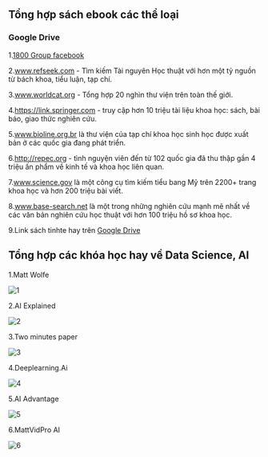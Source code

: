 ## Tổng hợp sách ebook các thể loại

### Google Drive

1.[1800 Group facebook](https://drive.google.com/drive/folders/1TPtm3drte_JJ5qftRlMet7L0_Xf2X2CK?fbclid=IwY2xjawIhcR5leHRuA2FlbQIxMAABHQIP2szBJu_6kEehtGO8LeRXK6TbIfrzhRLdyXECNFqclucV94bY3_aD7Q_aem_dU1S2ToyMkZSsj32ecZz8w)

2.www.refseek.com - Tìm kiếm Tài nguyên Học thuật với hơn một tỷ nguồn từ bách khoa, tiểu luận, tạp chí.

3.www.worldcat.org - Tổng hợp 20 nghìn thư viện trên toàn thế giới.

4.https://link.springer.com - truy cập hơn 10 triệu tài liệu khoa học: sách, bài báo, giao thức nghiên cứu.

5.www.bioline.org.br là thư viện của tạp chí khoa học sinh học được xuất bản ở các quốc gia đang phát triển.

6.http://repec.org - tình nguyện viên đến từ 102 quốc gia đã thu thập gần 4 triệu ấn phẩm về kinh tế và khoa học liên quan.

7.www.science.gov là một công cụ tìm kiếm tiểu bang Mỹ trên 2200+ trang khoa học và hơn 200 triệu bài viết.

8.www.base-search.net là một trong những nghiên cứu mạnh mẽ nhất về các văn bản nghiên cứu học thuật với hơn 100 triệu hồ sơ khoa học.

9.Link sách tinhte hay trên [Google Drive](https://tinhte.vn/thread/link-tai-kho-sach-hay-google-drive-hon-10-trieu-tai-lieu-pdf-du-thu-tren.3779767/)

## Tổng hợp các khóa học hay về Data Science, AI

1.Matt Wolfe

![1](https://scontent-hkg1-2.xx.fbcdn.net/v/t39.30808-6/479499764_617412617901379_3945089803613333267_n.jpg?_nc_cat=103&ccb=1-7&_nc_sid=aa7b47&_nc_eui2=AeGwGGa9gR0L_aRP-hrviWmThf4SBvv0SOaF_hIG-_RI5kbGk6JAxUxs0DQEznBbdcw&_nc_ohc=cubGH6QeesUQ7kNvgE-pOeU&_nc_oc=Adh6HKDnuySeE9K7tIwi7RpYMnVECX1cvShSLuE7PLIwOi4ZmMCsR8V5j-jiyMZ92yL6_2lg8DE3DruLR_l5ymx9&_nc_zt=23&_nc_ht=scontent-hkg1-2.xx&_nc_gid=A6GfgYdsoLtJ2AEiRA2aS1V&oh=00_AYDb8MPESROQx2zHDFLEMurmtoZEL09juxxaICNlkzD4QA&oe=67BA6FEE)

2.AI Explained

![2](https://scontent-hkg1-2.xx.fbcdn.net/v/t39.30808-6/479496077_617412621234712_4152999116304716446_n.jpg?_nc_cat=104&ccb=1-7&_nc_sid=aa7b47&_nc_eui2=AeESD_vZ8Jwh_MhHvhS6onAdRQ1dQ8yvmetFDV1DzK-Z6xHmuaEjgCYVkGn_ygqDVfs&_nc_ohc=rkzCXi5eWlMQ7kNvgGY1I8M&_nc_oc=AdirppV05xsiFbpYOQ9mbmEAlwyHUsFDWlfX8D4CHPU_8H8I61AGgLegjin0ta8uPjfhqgqbFcWis89JXU87-Lal&_nc_zt=23&_nc_ht=scontent-hkg1-2.xx&_nc_gid=AIY7iR_dimSDn5WTWq5iejc&oh=00_AYCWvcICMC6PPw_KydIkbtBWWA1ceNpopD9RDCAXO8Rkkg&oe=67BA7459)

3.Two minutes paper

![3](https://scontent-hkg1-1.xx.fbcdn.net/v/t39.30808-6/479497192_617412614568046_8194698777974354874_n.jpg?_nc_cat=105&ccb=1-7&_nc_sid=aa7b47&_nc_eui2=AeFn6nZdh4xbkSEGy_UJKOJljwyZfX-Cb0GPDJl9f4JvQbv1v78r51OLtkQowYzX4NE&_nc_ohc=hVMaLRns4mMQ7kNvgE1V2sY&_nc_oc=Adi7tOzDaXd9umSGOA4bCbP1WtW4IYq-DjOe2MGvskF8NqOfH62V2PP5pPBu_1wpSdRggVFjzNmJyX6br2wb6HpL&_nc_zt=23&_nc_ht=scontent-hkg1-1.xx&_nc_gid=AO3s6qSdf1fZa_s9TWD00B_&oh=00_AYC0F93MLAGerNltwA6IZwY-RS7hVlnaH-NmNAtEkqLu-A&oe=67BA7D03)

4.Deeplearning.Ai

![4](https://scontent-hkg4-1.xx.fbcdn.net/v/t39.30808-6/479525985_617412694568038_7296016552665027230_n.jpg?_nc_cat=108&ccb=1-7&_nc_sid=aa7b47&_nc_eui2=AeF-MgB-zn4Xa4abxlA4XaHdT9zNa5Y5_WZP3M1rljn9ZgzVG47VOGiqY7YirbGeaJ0&_nc_ohc=HlE29S3-w7IQ7kNvgHDtoNZ&_nc_oc=Adg7txSFB4hy__kR6X4gLepxYZhx6imvguDsu2IBdyDb3mE38X0zcbv7GhaXZgw-sAcPTYxOHQUzkQf7m76aad6y&_nc_zt=23&_nc_ht=scontent-hkg4-1.xx&_nc_gid=A0fi4AvhTPpawsaLJzD37Ix&oh=00_AYBIBDJSszsOXxy_EPI20Adueb7w84f8J24Iq5g5GOtlmg&oe=67BA969A)

5.AI Advantage

![5](https://scontent-hkg1-2.xx.fbcdn.net/v/t39.30808-6/479522422_617412704568037_6450549369624258858_n.jpg?_nc_cat=103&ccb=1-7&_nc_sid=aa7b47&_nc_eui2=AeHLkfPcRWughYiz_dGhS-srC7sElCq1MvYLuwSUKrUy9mmfs1njGDnxefuY31eD8-g&_nc_ohc=WjGhxpZno1kQ7kNvgHYcSQT&_nc_oc=Adha23LJeJMU-w1HtspMqnTY5QQ9384jhnwlyYxJuER0ZuGvo2JSe0Zraw2WSs0ZSXMUd8b1n42r9oLu4vx7noNn&_nc_zt=23&_nc_ht=scontent-hkg1-2.xx&_nc_gid=AY2gtiqkaIne60bF-GGVPFj&oh=00_AYBRES39UMQTML_339gjG0fIATFQZD0JCZA0X3pM8ZfBiQ&oe=67BA78DE)

6.MattVidPro AI

![6](https://scontent-hkg1-1.xx.fbcdn.net/v/t39.30808-6/479493871_617412691234705_3791396501017344318_n.jpg?_nc_cat=105&ccb=1-7&_nc_sid=aa7b47&_nc_eui2=AeHpsWtOSeCCnRjSsZTRFeJymdca0f08W8-Z1xrR_Txbz6VcjWiiRwKjQFyBt2b9P-U&_nc_ohc=sVH4qmgVYJkQ7kNvgHEAwzM&_nc_oc=AdgxZl19QwmVV0KmZdwGwmiKUU5lUz0BqWBy3-u9mcTxkl8a7mP-GIjZxGaRSIdNDWL8S5RjWYbfSmx02WWt7zuN&_nc_zt=23&_nc_ht=scontent-hkg1-1.xx&_nc_gid=AG7QZJzrSJJXUh066n1qesL&oh=00_AYAuWjdBZzT151pQFJluOWJb8_hQIn12dbWvvoF0BTg53A&oe=67BA92C4)

